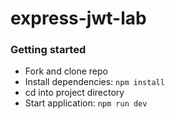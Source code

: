 # express-jwt-lab

### Getting started
- Fork and clone repo
- Install dependencies: `npm install`
- cd into project directory
- Start application: `npm run dev`